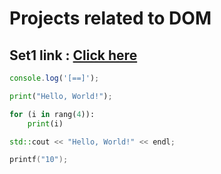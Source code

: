 # Projects related to DOM
## Set1 link : [Click here](https://stackblitz.com/edit/dom-project-chaiaurcode?file=index.html)


```JavaScript
console.log('[==]');
```

```python
print("Hello, World!");

for (i in rang(4)):
    print(i)
```

```CPP
std::cout << "Hello, World!" << endl;
```
```C
printf("10");
```